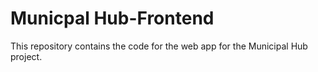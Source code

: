 # Municpal Hub-Frontend
This repository contains the code for the web app for the Municipal Hub project.
